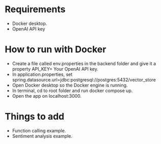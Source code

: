 # Requirements
- Docker desktop.
- OpenAI API key

# How to run with Docker
- Create a file called env.properties in the backend folder and give it a property API_KEY= Your OpenAI API key.
- In application.properties, set spring.datasource.url=jdbc:postgresql://postgres:5432/vector_store
- Open Docker desktop so the Docker engine is running.
- In terminal, cd to root folder and run docker compose up.
- Open the app on localhost:3000.

# Things to add
- Function calling example.
- Sentiment analysis example.
